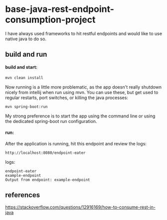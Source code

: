 # base-java-rest-endpoint-consumption-project
I have always used frameworks to hit restful endpoints and would like to 
    use native java to do so.

## build and run

#### build and start:
```$xslt
mvn clean install
```
Now running is a little more problematic, as the app doesn't really 
    shutdown nicely from intellij when run using mvn. You can use these, 
    but get used to regular restarts, port switches, or killing the java 
    processes:
```$xslt
mvn spring-boot:run
```
My strong preference is to start the app using the command line or using the
    dedicated spring-boot run configuration.

#### run:
After the application is running, hit this endpoint and review the logs:
```
http://localhost:8080/endpoint-eater
```
logs:
```
endpoint-eater
example-endpoint
Output from endpoint: example-endpoint
```


## references
https://stackoverflow.com/questions/12916169/how-to-consume-rest-in-java